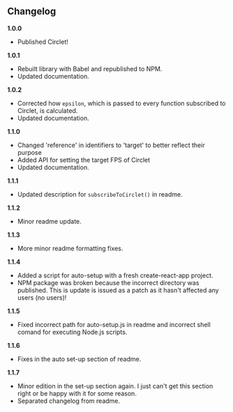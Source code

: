 ## Changelog

**1.0.0**
* Published Circlet!

**1.0.1**
* Rebuilt library with Babel and republished to NPM.
* Updated documentation.

**1.0.2**
* Corrected how `epsilon`, which is passed to every function subscribed to Circlet, is calculated.
* Updated documentation.

**1.1.0**
* Changed 'reference' in identifiers to 'target' to better reflect their purpose
* Added API for setting the target FPS of Circlet
* Updated documentation.

**1.1.1**
* Updated description for `subscribeToCirclet()` in readme.

**1.1.2**
* Minor readme update.

**1.1.3**
* More minor readme formatting fixes.

**1.1.4**
* Added a script for auto-setup with a fresh create-react-app project.
* NPM package was broken because the incorrect directory was published. This is update is issued as a patch as it hasn't affected any users (no users)!

**1.1.5**
* Fixed incorrect path for auto-setup.js in readme and incorrect shell comand for executing Node.js scripts.

**1.1.6**
* Fixes in the auto set-up section of readme.

**1.1.7**
* Minor edition in the set-up section again. I just can't get this section right or be happy with it for some reason.
* Separated changelog from readme.
